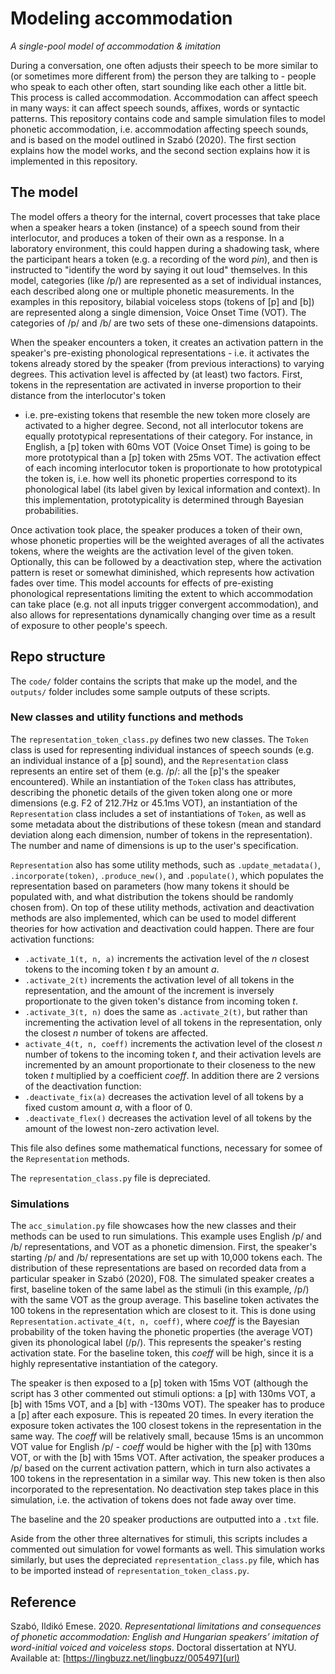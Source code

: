 # Modeling accommodation
*A single-pool model of accommodation & imitation*

During a conversation, one often adjusts their speech to be more similar to (or sometimes more different from) the person they are talking to - people who speak to each other often, start sounding like each other a little bit. This process is called accommodation. Accommodation can affect speech in many ways: it can affect speech sounds, affixes, words or syntactic patterns. This repository contains code and sample simulation files to model phonetic accommodation, i.e. accommodation affecting speech sounds, and is based on the model outlined in Szabó (2020). The first section explains how the model works, and the second section explains how it is implemented in this repository.

## The model
The model offers a theory for the internal, covert processes that take place when a speaker hears a token (instance) of a speech sound from their interlocutor, and produces a token of their own as a response. In a laboratory environment, this could happen during a shadowing task, where the participant hears a token (e.g. a recording of the word _pin_), and then is instructed to "identify the word by saying it out loud" themselves. In this model, categories (like /p/) are represented as a set of individual instances, each described along one or multiple phonetic measurements. In the examples in this repository, bilabial voiceless stops (tokens of \[p\] and \[b\]) are represented along a single dimension, Voice Onset Time (VOT). The categories of /p/ and /b/ are two sets of these one-dimensions datapoints.

When the speaker encounters a token, it creates an activation pattern in the speaker's pre-existing phonological representations - i.e. it activates the tokens already stored by the speaker (from previous interactions) to varying degrees. This activation level is affected by (at least) two factors. First, tokens in the representation are activated in inverse proportion to their distance from the interlocutor's token 
- i.e. pre-existing tokens that resemble the new token more closely are activated to a higher degree. Second, not all interlocutor tokens are equally prototypical representations of their category. For instance, in English, a \[p\] token with 60ms VOT (Voice Onset Time) is going to be more prototypical than a \[p\] token with 25ms VOT. The activation effect of each incoming interlocutor token is proportionate to how prototypical the token is, i.e. how well its phonetic properties correspond to its phonological label (its label given by lexical information and context). In this implementation, prototypicality is determined through Bayesian probabilities.

Once activation took place, the speaker produces a token of their own, whose phonetic properties will be the weighted averages of all the activates tokens, where the weights are the activation level of the given token. Optionally, this can be followed by a deactivation step, where the activation pattern is reset or somewhat diminished, which represents how activation fades over time. This model accounts for effects of pre-existing phonological representations limiting the extent to which accommodation can take place (e.g. not all inputs trigger convergent accommodation), and also allows for representations dynamically changing over time as a result of exposure to other people's speech.


## Repo structure
The ```code/``` folder contains the scripts that make up the model, and the ```outputs/``` folder includes some sample outputs of these scripts. 

### New classes and utility functions and methods
The ```representation_token_class.py``` defines two new classes. The ```Token``` class is used for representing individual instances of speech sounds (e.g. an individual instance of a \[p\] sound), and the ```Representation``` class represents an entire set of them (e.g. /p/: all the \[p\]'s the speaker encountered). While an instantiation of the ```Token``` class has attributes, describing the phonetic details of the given token along one or more dimensions (e.g. F2 of 212.7Hz or 45.1ms VOT), an instantiation of the  ```Representation``` class includes a set of instantiations of ```Token```, as well as some metadata about the distributions of these tokesn (mean and standard deviation along each dimension, number of tokens in the representation). The number and name of dimensions is up to the user's specification.

```Representation``` also has some utility methods, such as ```.update_metadata()```, ```.incorporate(token)```, ```.produce_new()```, and ```.populate()```, which populates the representation based on parameters (how many tokens it should be populated with, and what distribution the tokens should be randomly chosen from). On top of these utility methods, activation and deactivation methods are also implemented, which can be used to model different theories for how activation and deactivation could happen. There are four activation functions: 
* ```.activate_1(t, n, a)``` increments the activation level of the _n_ closest tokens to the incoming token _t_ by an amount _a_.
* ```.activate_2(t)``` increments the activation level of all tokens in the representation, and the amount of the increment is inversely proportionate to the given token's distance from incoming token _t_.
* ```.activate_3(t, n)``` does the same as ```.activate_2(t)```, but rather than incrementing the activation level of all tokens in the representation, only the closest _n_ number of tokens are affected.
* ```activate_4(t, n, coeff)``` increments the activation level of the closest _n_ number of tokens to the incoming token _t_, and their  activation levels are incremented by an amount proportionate to their closeness to the new token _t_ multiplied by a coefficient _coeff_.
In addition there are 2 versions of the deactivation function:
* ```.deactivate_fix(a)``` decreases the activation level of all tokens by a fixed custom amount _a_, with a floor of 0.
* ```.deactivate_flex()``` decreases the activation level of all tokens by the amount of the lowest non-zero activation level.

This file also defines some mathematical functions, necessary for somee of the ```Representation``` methods.

The ```representation_class.py``` file is depreciated.


### Simulations
The ```acc_simulation.py``` file showcases how the new classes and their methods can be used to run simulations. This example uses English /p/ and /b/ representations, and VOT as a phonetic dimension. First, the speaker's starting /p/ and /b/ representations are set up with 10,000 tokens each. The distribution of these representations are based on recorded data from a particular speaker in Szabó (2020), F08. The simulated speaker creates a first, baseline token of the same label as the stimuli (in this example, /p/) with the same VOT as the group average. This baseline token activates the 100 tokens in the representation which are closest to it. This is done using ```Representation.activate_4(t, n, coeff)```, where _coeff_ is the Bayesian probability of the token having the phonetic properties (the average VOT) given its phonological label (/p/). This represents the speaker's resting activation state. For the baseline token, this _coeff_ will be high, since it is a highly representative instantiation of the category.

The speaker is then exposed to a \[p\] token with 15ms VOT (although the script has 3 other commented out stimuli options: a \[p\] with 130ms VOT, a \[b\] with 15ms VOT, and a \[b\] with -130ms VOT). The speaker has to produce a \[p\] after each exposure. This is repeated 20 times. In every iteration the exposure token activates the 100 closest tokens in the representation in the same way. The _coeff_ will be relatively small, because 15ms is an uncommon VOT value for English /p/ - _coeff_ would be higher with the \[p\] with 130ms VOT, or with the \[b\] with 15ms VOT. After activation, the speaker produces a /p/ based on the current activation pattern, which in turn also activates a 100 tokens in the representation in a similar way. This new token is then also incorporated to the representation. No deactivation step takes place in this simulation, i.e. the activation of tokens does not fade away over time.

The baseline and the 20 speaker productions are outputted into a ```.txt``` file.

Aside from the other three alternatives for stimuli, this scripts includes a commented out simulation for vowel formants as well. This simulation works similarly, but uses the depreciated ```representation_class.py``` file, which has to be imported instead of ```representation_token_class.py```.


## Reference
Szabó, Ildikó Emese. 2020. _Representational limitations and consequences of phonetic accommodation: English and Hungarian speakers’ imitation of word-initial voiced and voiceless stops_. Doctoral dissertation at NYU. Available at: [https://lingbuzz.net/lingbuzz/005497](url)
